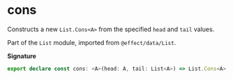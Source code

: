 # cons

Constructs a new `List.Cons<A>` from the specified `head` and `tail` values.

Part of the `List` module, imported from `@effect/data/List`.

**Signature**

```ts
export declare const cons: <A>(head: A, tail: List<A>) => List.Cons<A>
```
